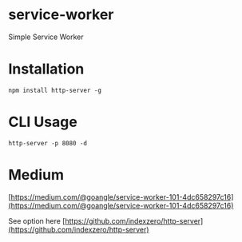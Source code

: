 # service-worker
Simple Service Worker

# Installation
`npm install http-server -g`

# CLI Usage
`http-server -p 8080 -d`

# Medium
[https://medium.com/@goangle/service-worker-101-4dc658297c16](https://medium.com/@goangle/service-worker-101-4dc658297c16)

See option here
[https://github.com/indexzero/http-server](https://github.com/indexzero/http-server)
